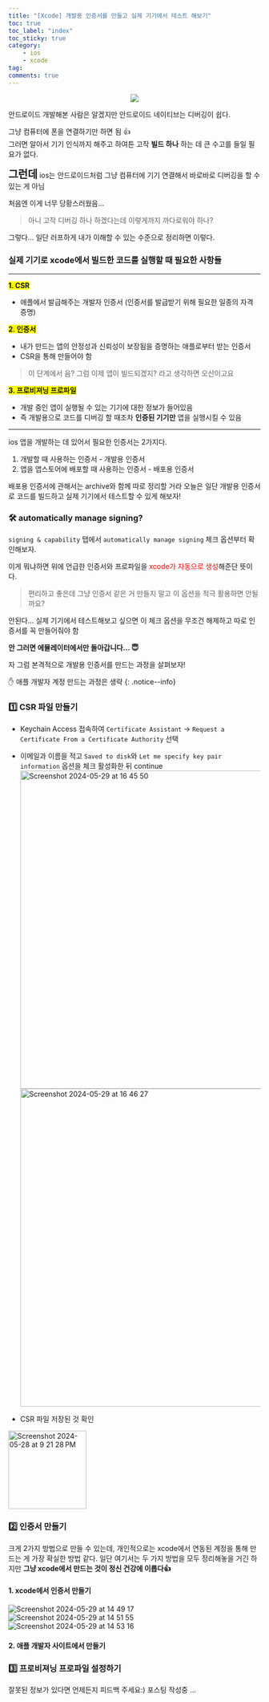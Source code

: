 ```yaml
---
title: "[Xcode] 개발용 인증서를 만들고 실제 기기에서 테스트 해보기"
toc: true
toc_label: "index"
toc_sticky: true
category:
    - ios
    - xcode
tag:
comments: true
---
```

<p align="center"><img src="https://github.com/sseymorr/sseymorr.github.io/assets/169756711/2f7c3653-d46e-4c4c-8042-15d4ee3a3a15"></p>

안드로이드 개발해본 사람은 알겠지만 안드로이드 네이티브는 디버깅이 쉽다.

그냥 컴퓨터에 폰을 연결하기만 하면 됨 👍  
그러면 알아서 기기 인식까지 해주고 하여튼 고작 **빌드 하나** 하는 데 큰 수고를 들일 필요가 없다.  

<span style="font-size:150%">**그런데**</span> ios는 안드로이드처럼 그냥 컴퓨터에 기기 연결해서 바로바로 디버깅을 할 수 있는 게 아님

처음엔 이게 너무 당황스러웠음... 

> 아니 고작 디버깅 하나 하겠다는데 이렇게까지 까다로워야 하나?

그렇다... 일단 러프하게 내가 이해할 수 있는 수준으로 정리하면 이렇다.

### 실제 기기로 xcode에서 빌드한 코드를 실행할 때 필요한 사항들
---
**<span style="background-color:yellow">1. CSR</span>**
- 애플에서 발급해주는 개발자 인증서 (인증서를 발급받기 위해 필요한 일종의 자격 증명)

**<span style="background-color:yellow">2. 인증서</span>**
- 내가 만드는 앱의 안정성과 신뢰성이 보장됨을 증명하는 애플로부터 받는 인증서
- CSR을 통해 만들어야 함

>이 단계에서 음? 그럼 이제 앱이 빌드되겠지? 라고 생각하면 오산이고요

**<span style="background-color:yellow">3. 프로비져닝 프로파일</span>**
- 개발 중인 앱이 실행될 수 있는 기기에 대한 정보가 들어있음
- 즉 개발용으로 코드를 디버깅 할 때조차 **인증된 기기만** 앱을 실행시킬 수 있음

---

ios 앱을 개발하는 데 있어서 필요한 인증서는 2가지다. 
1.  개발할 때 사용하는 인증서 - 개발용 인증서
2.  앱을 앱스토어에 배포할 때 사용하는 인증서 - 배포용 인증서
   

배포용 인증서에 관해서는 archive와 함께 따로 정리할 거라 오늘은 일단 개발용 인증서로 코드를 빌드하고 실제 기기에서 테스트할 수 있게 해보자!

### 🛠️ automatically manage signing?
`signing & capability` 탭에서 `automatically manage signing` 체크 옵션부터 확인해보자.

이게 뭐냐하면 위에 언급한 인증서와 프로파일을 <span style="color:red">xcode가 자동으로 생성</span>해준단 뜻이다.

> 편리하고 좋은데 그냥 인증서 같은 거 만들지 말고 이 옵션을 적극 활용하면 안될까요?

안된다... 실제 기기에서 테스트해보고 싶으면 이 체크 옵션을 무조건 해제하고 따로 인증서를 꼭 만들어줘야 함

**안 그러면 에뮬레이터에서만 돌아갑니다... 😇**

자 그럼 본격적으로 개발용 인증서를 만드는 과정을 살펴보자!

✋ 애플 개발자 계정 만드는 과정은 생략
{: .notice--info}

### 1️⃣ CSR 파일 만들기
- Keychain Access 접속하여 `Certificate Assistant` -> `Request a Certificate From a Certificate Authority` 선택


- 이메일과 이름을 적고 `Saved to disk`와 `Let me specify key pair information` 옵션을 체크 활성화한 뒤 continue  
    <img width="634" alt="Screenshot 2024-05-29 at 16 45 50" src="https://github.com/sseymorr/sseymorr.github.io/assets/169756711/c251da85-4637-4683-94cc-97606aa084b7">
    <img width="634" alt="Screenshot 2024-05-29 at 16 46 27" src="https://github.com/sseymorr/sseymorr.github.io/assets/169756711/c9947596-8268-4b83-8d45-04592076ec05">

- CSR 파일 저장된 것 확인  
<img width="156" alt="Screenshot 2024-05-28 at 9 21 28 PM" src="https://github.com/sseymorr/sseymorr.github.io/assets/169756711/ecff7f3d-7969-470c-891d-4cd92364607d">

### 2️⃣ 인증서 만들기
크게 2가지 방법으로 만들 수 있는데, 개인적으로는 xcode에서 연동된 계정을 통해 만드는 게 가장 확실한 방법 같다. 
일단 여기서는 두 가지 방법을 모두 정리해놓을 거긴 하지만 **그냥 xcode에서 만드는 것이 정신 건강에 이롭다👍** 

#### 1. xcode에서 인증서 만들기
![Screenshot 2024-05-29 at 14 49 17](https://github.com/sseymorr/sseymorr.github.io/assets/169756711/b52ddf4a-b3a7-46a7-9e6c-8965b948e96c)  
![Screenshot 2024-05-29 at 14 51 55](https://github.com/sseymorr/sseymorr.github.io/assets/169756711/d248ed12-7a9b-4b18-810c-de9203380b2a)
![Screenshot 2024-05-29 at 14 53 16](https://github.com/sseymorr/sseymorr.github.io/assets/169756711/35229249-38e8-443a-8e7d-bc1ea6cb6bdb)
#### 2. 애플 개발자 사이트에서 만들기

### 3️⃣ 프로비져닝 프로파일 설정하기

잘못된 정보가 있다면 언제든지 피드백 주세요:) 
포스팅 작성중 ... 